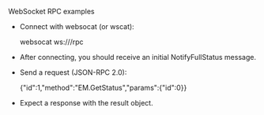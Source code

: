 WebSocket RPC examples

- Connect with websocat (or wscat):

  websocat ws://<ip>/rpc

- After connecting, you should receive an initial NotifyFullStatus message.

- Send a request (JSON-RPC 2.0):

  {"id":1,"method":"EM.GetStatus","params":{"id":0}}

- Expect a response with the result object.

